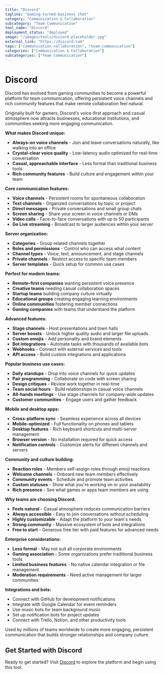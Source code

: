 ```yaml
---
title: "Discord"
tagline: "Gaming-turned-business chat"
category: "Communication & Collaboration"
subcategory: "Team Communication"
tool_name: "Discord"
deployment_status: "deployed"
image: "/images/tools/discord-placeholder.jpg"
external_link: "https://discord.com"
tags: ["communication-collaboration", "team-communication"]
categories: ["Communication & Collaboration"]
subcategories: ["Team Communication"]
---
```


# Discord

Discord has evolved from gaming communities to become a powerful platform for team communication, offering persistent voice channels and rich community features that make remote collaboration feel natural.

Originally built for gamers, Discord's voice-first approach and casual atmosphere now attracts businesses, educational institutions, and communities seeking more engaging communication.

**What makes Discord unique:**
- **Always-on voice channels** - Join and leave conversations naturally, like walking into an office
- **Crystal-clear voice quality** - Low-latency audio optimized for real-time conversation
- **Casual, approachable interface** - Less formal than traditional business tools
- **Rich community features** - Build culture and engagement within your team

**Core communication features:**
- **Voice channels** - Persistent rooms for spontaneous collaboration
- **Text channels** - Organized conversations by topic or project
- **Direct messages** - Private conversations and small group chats
- **Screen sharing** - Share your screen in voice channels or DMs
- **Video calls** - Face-to-face conversations with up to 50 participants
- **Go Live streaming** - Broadcast to larger audiences within your server

**Server organization:**
- **Categories** - Group related channels together
- **Roles and permissions** - Control who can access what content
- **Channel types** - Voice, text, announcement, and stage channels
- **Private channels** - Restrict access to specific team members
- **Server templates** - Quick setup for common use cases

**Perfect for modern teams:**
- **Remote-first companies** wanting persistent voice presence
- **Creative teams** needing casual collaboration spaces
- **Startup teams** building company culture virtually
- **Educational groups** creating engaging learning environments
- **Online communities** fostering member connections
- **Gaming companies** with teams that understand the platform

**Advanced features:**
- **Stage channels** - Host presentations and town halls
- **Server boosts** - Unlock higher quality audio and larger file uploads
- **Custom emojis** - Add personality and brand elements
- **Bot integrations** - Automate tasks with thousands of available bots
- **Webhooks** - Connect with external services and tools
- **API access** - Build custom integrations and applications

**Popular business use cases:**
- **Daily standups** - Drop into voice channels for quick updates
- **Pair programming** - Collaborate on code with screen sharing
- **Design critiques** - Review work together in real-time
- **Team social hours** - Build relationships in casual voice channels
- **All-hands meetings** - Use stage channels for company-wide updates
- **Customer communities** - Engage users and gather feedback

**Mobile and desktop apps:**
- **Cross-platform sync** - Seamless experience across all devices
- **Mobile-optimized** - Full functionality on phones and tablets
- **Desktop features** - Rich keyboard shortcuts and multi-server management
- **Browser version** - No installation required for quick access
- **Notification controls** - Customize alerts for different channels and servers

**Community and culture building:**
- **Reaction roles** - Members self-assign roles through emoji reactions
- **Welcome channels** - Onboard new team members effectively
- **Community events** - Schedule and promote team activities
- **Custom statuses** - Show what you're working on or your availability
- **Rich presence** - See what games or apps team members are using

**Why teams are choosing Discord:**
- **Feels natural** - Casual atmosphere reduces communication barriers
- **Always accessible** - Easy to join conversations without scheduling
- **Highly customizable** - Adapt the platform to your team's needs
- **Strong community** - Massive ecosystem of bots and integrations
- **Free to start** - Generous free tier with paid features for advanced needs

**Enterprise considerations:**
- **Less formal** - May not suit all corporate environments
- **Gaming association** - Some organizations prefer traditional business tools
- **Limited business features** - No native calendar integration or file management
- **Moderation requirements** - Need active management for larger communities

**Integrations and bots:**
- Connect with GitHub for development notifications
- Integrate with Google Calendar for event reminders
- Use music bots for team background music
- Set up notification bots for project updates
- Connect with Trello, Notion, and other productivity tools

Used by millions of teams worldwide to create more engaging, persistent communication that builds stronger relationships and company culture.

## Get Started with Discord

Ready to get started? Visit [Discord](https://discord.com) to explore the platform and begin using this tool.